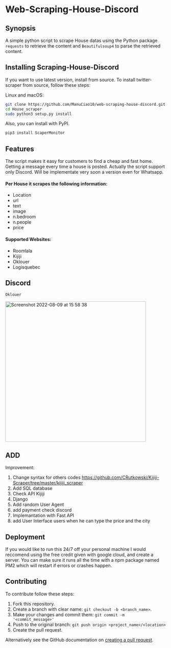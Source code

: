 # Web-Scraping-House-Discord

## Synopsis

A simple python script to scrape House datas using the Python package `requests`
to retrieve the content and `Beautifulsoup4` to parse the retrieved
content.

## Installing Scraping-House-Discord

If you want to use latest version, install from source. To install twitter-scraper from source, follow these steps:

Linux and macOS:

```bash
git clone https://github.com/ManuCiao10/web-scraping-house-discord.git
cd House_scraper
sudo python3 setup.py install
```

Also, you can install with PyPI.

```bash
pip3 install ScaperMonitor
```

## Features

The script makes it easy for customers to find a cheap and fast home. Getting a message every time a house is posted.
Actually the script support only Discord. Will be implementate very soon a version even for Whatsapp.

#### Per House it scrapes the following information:

- Location
- url
- text
- image
- n.bedroom
- n.people
- price

#### Supported Websites:

- Roomlala
- Kijiji
- Oklouer
- Logisquebec

## Discord

`Oklouer`

<img width="440" alt="Screenshot 2022-08-09 at 15 58 38" src="https://user-images.githubusercontent.com/89024276/183749691-f8f5b713-6cf8-4f03-bc7d-52753149fec8.png">

## ADD

Improvement:

1. Change syntax for others codes https://github.com/CRutkowski/Kijiji-Scraper/tree/master/kijiji_scraper
5. Add SQL database
6. Check API Kijiji
9. Django
11. Add random User Agent
12. add payment check discord
15. Implemantation with Fast API
16. add User Interface users when he can type the price and the city

## Deployment

If you would like to run this 24/7 off your personal machine I would reccomend using the free credit given with google cloud, and create a server. You can make sure it runs all the time with a npm package named PM2 which will restart if errors or crashes happen.

## Contributing

To contribute follow these steps:

1. Fork this repository.
2. Create a branch with clear name: `git checkout -b <branch_name>`.
3. Make your changes and commit them: `git commit -m '<commit_message>'`
4. Push to the original branch: `git push origin <project_name>/<location>`
5. Create the pull request.

Alternatively see the GitHub documentation on [creating a pull request](https://help.github.com/en/github/collaborating-with-issues-and-pull-requests/creating-a-pull-request).
